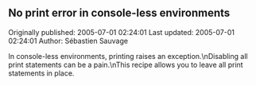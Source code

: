 ## No print error in console-less environments 
Originally published: 2005-07-01 02:24:01 
Last updated: 2005-07-01 02:24:01 
Author: Sébastien Sauvage 
 
In console-less environments, printing raises an exception.\nDisabling all print statements can be a pain.\nThis recipe allows you to leave all print statements in place.